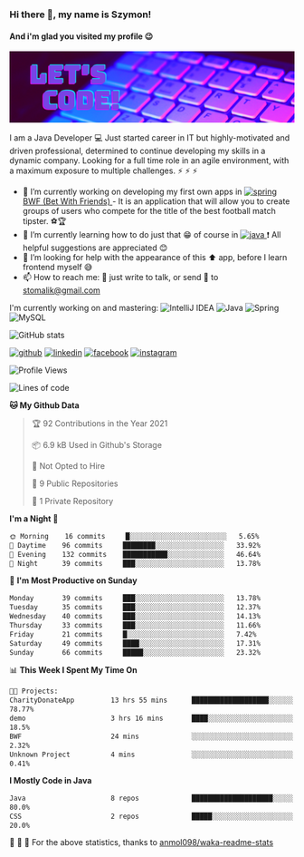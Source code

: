### Hi there 👋, my name is Szymon!
#### And i'm glad you visited my profile :wink:
![And i'm glad you visited my profile :wink:](https://github.com/SzymonTomalik/SzymonTomalik/blob/main/Simple%20Technology%20LinkedIn%20Banner.png)

I am a Java Developer :computer: Just started career in IT but highly-motivated and driven professional,  determined to continue developing my skills in a dynamic company. Looking for a full time role in an agile environment, with a maximum exposure to multiple challenges. :zap: :zap: :zap:

- 🔭 I’m currently working on developing my first own apps in <a href="https://spring.io/" target="_blank"> <img src="https://www.vectorlogo.zone/logos/springio/springio-icon.svg" alt="spring" width="20" height="20"/> </a> <a href="https://github.com/SzymonTomalik/BWF">BWF (Bet With Friends) </a> - It is an application that will allow you to create groups of users who compete for the title of the best football match tipster. :soccer::trophy: 
- 🌱 I’m currently learning how to do just that :grin: of course in <a href="https://www.java.com" target="_blank"> <img src="https://www.flaticon.com/svg/static/icons/svg/226/226777.svg" alt="java" width="20" height="20"/> </a> :heavy_exclamation_mark: All helpful suggestions are appreciated :blush: 
- 🤔 I’m looking for help with the appearance of this :arrow_up: app, before I learn frontend myself :sweat_smile: 
- 📫 How to reach me: :speech_balloon: just write to talk, or send :e-mail: to stomalik@gmail.com 

I'm currently working on and mastering:
![IntelliJ IDEA](https://img.shields.io/badge/IntelliJ_IDEA-2020.2.3-purple?logo=intellij-idea)
![Java](https://img.shields.io/badge/Java-15-purple?logo=java)
![Spring](https://img.shields.io/badge/Spring-5.3-purple?logo=spring)
![MySQL](https://img.shields.io/badge/MySQL-8.0.22-purple?logo=mysql)

![GitHub stats](https://github-readme-stats.vercel.app/api?username=SzymonTomalik&show_icons=true&theme=synthwave)  

<!--![Profile views](https://gpvc.arturio.dev/SzymonTomalik)-->

[<img src='https://cdn.jsdelivr.net/npm/simple-icons@3.0.1/icons/github.svg' alt='github' height='40'>](https://github.com/SzymonTomalik) [<img src='https://cdn.jsdelivr.net/npm/simple-icons@3.0.1/icons/linkedin.svg' alt='linkedin' height='40'>](https://www.linkedin.com/in/szymon-tomalik-53b352106/) [<img src='https://cdn.jsdelivr.net/npm/simple-icons@3.0.1/icons/facebook.svg' alt='facebook' height='40'>](https://www.facebook.com/szymon.tomalik) [<img src='https://cdn.jsdelivr.net/npm/simple-icons@3.0.1/icons/instagram.svg' alt='instagram' height='40'>](https://www.instagram.com/szymono__/)

<!--START_SECTION:waka-->
![Profile Views](http://img.shields.io/badge/Profile%20Views-21-blue)

![Lines of code](https://img.shields.io/badge/From%20Hello%20World%20I%27ve%20Written-172807%20lines%20of%20code-blue)

**🐱 My Github Data** 

> 🏆 92 Contributions in the Year 2021
 > 
> 📦 6.9 kB Used in Github's Storage 
 > 
> 🚫 Not Opted to Hire
 > 
> 📜 9 Public Repositories 
 > 
> 🔑 1 Private Repository 
 > 
**I'm a Night 🦉** 

```text
🌞 Morning    16 commits     █░░░░░░░░░░░░░░░░░░░░░░░░   5.65% 
🌆 Daytime    96 commits     ████████░░░░░░░░░░░░░░░░░   33.92% 
🌃 Evening    132 commits    ███████████░░░░░░░░░░░░░░   46.64% 
🌙 Night      39 commits     ███░░░░░░░░░░░░░░░░░░░░░░   13.78%

```
📅 **I'm Most Productive on Sunday** 

```text
Monday       39 commits     ███░░░░░░░░░░░░░░░░░░░░░░   13.78% 
Tuesday      35 commits     ███░░░░░░░░░░░░░░░░░░░░░░   12.37% 
Wednesday    40 commits     ███░░░░░░░░░░░░░░░░░░░░░░   14.13% 
Thursday     33 commits     ███░░░░░░░░░░░░░░░░░░░░░░   11.66% 
Friday       21 commits     █░░░░░░░░░░░░░░░░░░░░░░░░   7.42% 
Saturday     49 commits     ████░░░░░░░░░░░░░░░░░░░░░   17.31% 
Sunday       66 commits     █████░░░░░░░░░░░░░░░░░░░░   23.32%

```


📊 **This Week I Spent My Time On** 

```text
🐱‍💻 Projects: 
CharityDonateApp         13 hrs 55 mins      ███████████████████░░░░░░   78.77% 
demo                     3 hrs 16 mins       ████░░░░░░░░░░░░░░░░░░░░░   18.5% 
BWF                      24 mins             ░░░░░░░░░░░░░░░░░░░░░░░░░   2.32% 
Unknown Project          4 mins              ░░░░░░░░░░░░░░░░░░░░░░░░░   0.41%

```

**I Mostly Code in Java** 

```text
Java                     8 repos             ████████████████████░░░░░   80.0% 
CSS                      2 repos             █████░░░░░░░░░░░░░░░░░░░░   20.0%

```



<!--END_SECTION:waka-->

:pray: :pray: :pray: For the above statistics, thanks to <a href="https://github.com/anmol098/waka-readme-stats">anmol098/waka-readme-stats</a>
